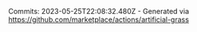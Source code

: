 Commits: 2023-05-25T22:08:32.480Z - Generated via https://github.com/marketplace/actions/artificial-grass
<br>
